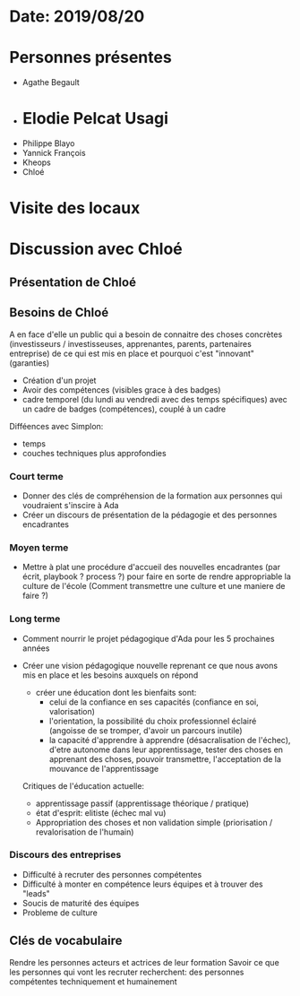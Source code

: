 # Date: 2019/08/20

# Personnes présentes
- Agathe Begault
- # Elodie Pelcat Usagi
- Philippe Blayo
- Yannick François
- Kheops
- Chloé

# Visite des locaux

# Discussion avec Chloé

## Présentation de Chloé

## Besoins de Chloé

A en face d'elle un public qui a besoin de connaitre des choses concrètes (investisseurs / investisseuses, apprenantes, parents, partenaires entreprise) de ce qui est mis en place et pourquoi c'est "innovant" (garanties)
- Création d'un projet
- Avoir des compétences (visibles grace à des badges)
- cadre temporel (du lundi au vendredi avec des temps spécifiques) avec un cadre de badges (compétences), couplé à un cadre

Difféences avec Simplon:
- temps
- couches techniques plus approfondies

### Court terme
- Donner des clés de compréhension de la formation aux personnes qui voudraient s'inscire à Ada
- Créer un discours de présentation de la pédagogie et des personnes encadrantes

### Moyen terme

- Mettre à plat une procédure d'accueil des nouvelles encadrantes (par écrit, playbook ? process ?) pour faire en sorte de rendre appropriable la culture de l'école (Comment transmettre une culture et une maniere de faire ?)

### Long terme
- Comment nourrir le projet pédagogique d'Ada pour les 5 prochaines années
- Créer une vision pédagogique nouvelle reprenant ce que nous avons mis en place et les besoins auxquels on répond
  - créer une éducation dont les bienfaits sont:
    - celui de la confiance en ses capacités (confiance en soi, valorisation)
    - l'orientation, la possibilité du choix professionnel éclairé (angoisse de se tromper, d'avoir un parcours inutile)
    - la capacité d'apprendre à apprendre (désacralisation de l'échec), d'etre autonome dans leur apprentissage, tester des choses en apprenant des choses, pouvoir transmettre, l'acceptation de la mouvance de l'apprentissage

  Critiques de l'éducation actuelle:
  - apprentissage passif (apprentissage théorique / pratique)
  - état d'esprit: elitiste (échec mal vu)
  - Appropriation des choses et non validation simple (priorisation / revalorisation de l'humain)

### Discours des entreprises
- Difficulté à recruter des personnes compétentes
- Difficulté à monter en compétence leurs équipes et à trouver des "leads"
- Soucis de maturité des équipes
- Probleme de culture

## Clés de vocabulaire

Rendre les personnes acteurs et actrices de leur formation
Savoir ce que les personnes qui vont les recruter recherchent: des personnes compétentes techniquement et humainement
